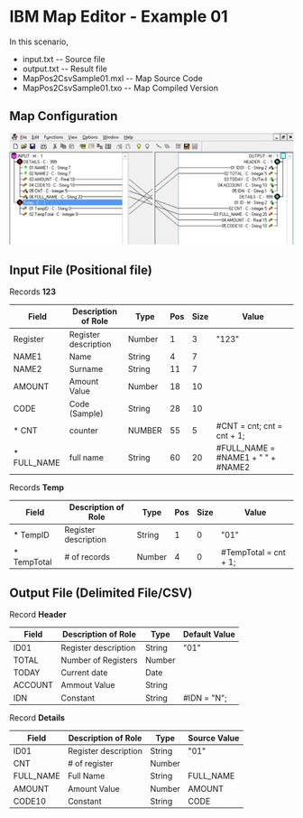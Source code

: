 # IBM Map Editor - Example 01

In this scenario, 

* input.txt -- Source file
* output.txt -- Result file
* MapPos2CsvSample01.mxl -- Map Source Code
* MapPos2CsvSample01.txo -- Map Compiled Version

## Map Configuration

![Current Map](map-pos-to-csv-ex01-main.png)


## Input File (Positional file)

Records **123**

| Field    | Description of Role  | Type   | Pos | Size | Value |
|----------|----------------------|--------|-----|------|---------------|
| Register | Register description | Number |   1 |    3 | "123" |
| NAME1    | Name                 | String |   4 |    7 | |
| NAME2    | Surname              | String |  11 |    7 | |
| AMOUNT   | Amount Value         | Number |  18 |   10 | |
| CODE     | Code (Sample)        | String |  28 |   10 | |
| * CNT       | counter           | NUMBER |  55 |   5  | #CNT = cnt; cnt = cnt + 1;   |
| * FULL_NAME | full name         | String |  60 |   20 | #FULL_NAME = #NAME1 + " " + #NAME2|

Records **Temp**

| Field    | Description of Role  | Type   | Pos | Size | Value |
|----------|----------------------|--------|-----|------|---------------|
| * TempID | Register description | String |   1 |    0 | "01" |
| * TempTotal | # of records      | Number |   4 |    0 | #TempTotal = cnt + 1; |

## Output File (Delimited File/CSV)

Record **Header** 

| Field    | Description of Role  | Type   | Default Value |
|----------|----------------------|--------|---------------|
| ID01     | Register description | String | "01" |
| TOTAL    | Number of Registers  | Number | |
| TODAY    | Current date         | Date   | |
| ACCOUNT  | Ammout Value         | String | |
| IDN      | Constant             | String | #IDN = "N"; |

Record **Details** 

| Field    | Description of Role  | Type   | Source Value  | 
|----------|----------------------|--------|---------------|
| ID01     | Register description | String | "01"          | 
| CNT      | # of register        | Number |               |
| FULL_NAME| Full Name            | String | FULL_NAME     |
| AMOUNT   | Amount Value         | Number | AMOUNT        |
| CODE10   | Constant             | String | CODE          |
